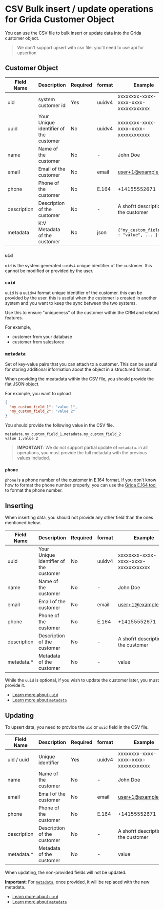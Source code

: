 # CSV Bulk insert / update operations for Grida Customer Object

You can use the CSV file to bulk insert or update data into the Grida customer object.

> We don't support upsert with csv file. you'll need to use api for upsertion.

## Customer Object

| Field Name  | Description                            | Required | format | Example                                 | update | unique            |
| ----------- | -------------------------------------- | -------- | ------ | --------------------------------------- | ------ | ----------------- |
| uid         | system customer id                     | Yes      | uuidv4 | xxxxxxxx-xxxx-xxxx-xxxx-xxxxxxxxxxxx    | No     | Yes               |
| uuid        | Your Unique identifier of the customer | No       | uuidv4 | xxxxxxxx-xxxx-xxxx-xxxx-xxxxxxxxxxxx    | Yes    | Yes (if provided) |
| name        | Name of the customer                   | No       | -      | John Doe                                | Yes    | No                |
| email       | Email of the customer                  | No       | email  | user+1@example.com                      | Yes    | No                |
| phone       | Phone of the customer                  | No       | E.164  | +14155552671                            | Yes    | No                |
| description | Description of the customer            | No       | -      | A shofrt description of the customer    | Yes    | No                |
| metadata    | K:V Metadata of the customer           | No       | json   | `{"my_custom_field_1" : "value", ... }` | Yes    | No                |

### `uid`

`uid` is the system generated `uuidv4` unique identifier of the customer. this cannot be modified or provided by the user.

### `uuid`

`uuid` is a `uuidv4` format unique identifier of the customer. this can be provided by the user.
this is useful when the customer is created in another system and you want to keep the sync between the two systems.

Use this to ensure "uniqueness" of the customer within the CRM and related features.

For example,

- customer from your database
- customer from salesforce

### `metadata`

Set of key-value pairs that you can attach to a customer. This can be
useful for storing additional information about the object in a
structured format.

When providing the meatadata within the CSV file, you should provide the flat JSON object.

For example, you want to upload

```json
{
  "my_custom_field_1": "value 1",
  "my_custom_field_2": "value 2"
}
```

You should provide the following value in the CSV file.

```csv
metadata.my_custom_field_1,metadata.my_custom_field_2
value 1,value 2
```

> **IMPORTANT**: We do not support partial update of `metadata`. in all operations, you must provide the full metadata with the previous values included.

### `phone`

`phone` is a phone number of the customer in E.164 format. If you don't know how to format the phone number properly, you can use the
[Grida E.164 tool](https://app.grida.co/tools/e164) to format the phone number.

## Inserting

When inserting data, you should not provide any other field than the ones mentioned below.

| Field Name  | Description                            | Required | format | Example                              |
| ----------- | -------------------------------------- | -------- | ------ | ------------------------------------ |
| uuid        | Your Unique identifier of the customer | No       | uuidv4 | xxxxxxxx-xxxx-xxxx-xxxx-xxxxxxxxxxxx |
| name        | Name of the customer                   | No       | -      | John Doe                             |
| email       | Email of the customer                  | No       | email  | user+1@example.com                   |
| phone       | Phone of the customer                  | No       | E.164  | +14155552671                         |
| description | Description of the customer            | No       | -      | A shofrt description of the customer |
| metadata.\* | Metadata of the customer               | No       | -      | value                                |

While the `uuid` is optional, if you wish to update the customer later, you must provide it.

- [Learn more about `uuid`](#uuid)
- [Learn more about `metadata`](#metadata)

## Updating

To upsert data, you need to provide the `uid` or `uuid` field in the CSV file.

| Field Name  | Description                 | Required | format | Example                              |
| ----------- | --------------------------- | -------- | ------ | ------------------------------------ |
| uid / uuid  | Unique identifier           | Yes      | uuidv4 | xxxxxxxx-xxxx-xxxx-xxxx-xxxxxxxxxxxx |
| name        | Name of the customer        | No       | -      | John Doe                             |
| email       | Email of the customer       | No       | email  | user+1@example.com                   |
| phone       | Phone of the customer       | No       | E.164  | +14155552671                         |
| description | Description of the customer | No       | -      | A shofrt description of the customer |
| metadata.\* | Metadata of the customer    | No       | -      | value                                |

When updating, the non-provided fields will not be updated.

**Important**: For [`metadata`](#metadata), once provided, it will be replaced with the new metadata.

- [Learn more about `uuid`](#uuid)
- [Learn more about `metadata`](#metadata)
